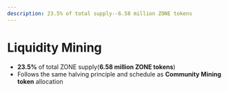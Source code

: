 ```yaml
---
description: 23.5% of total supply--6.58 million ZONE tokens
---
```


# Liquidity Mining

* **23.5%** of total ZONE supply\(**6.58 million ZONE tokens**\)
* Follows the same halving principle and schedule as **Community Mining token** allocation





